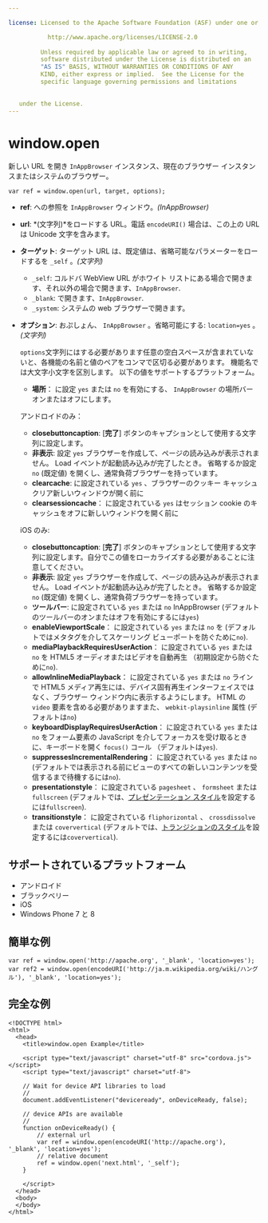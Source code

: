 ```yaml
---

license: Licensed to the Apache Software Foundation (ASF) under one or more contributor license agreements. See the NOTICE file distributed with this work for additional information regarding copyright ownership. The ASF licenses this file to you under the Apache License, Version 2.0 (the "License"); you may not use this file except in compliance with the License. You may obtain a copy of the License at

           http://www.apache.org/licenses/LICENSE-2.0
    
         Unless required by applicable law or agreed to in writing,
         software distributed under the License is distributed on an
         "AS IS" BASIS, WITHOUT WARRANTIES OR CONDITIONS OF ANY
         KIND, either express or implied.  See the License for the
         specific language governing permissions and limitations
    

   under the License.
---
```


# window.open

新しい URL を開き `InAppBrowser` インスタンス、現在のブラウザー インスタンスまたはシステムのブラウザー。

    var ref = window.open(url, target, options);
    

*   **ref**: への参照を `InAppBrowser` ウィンドウ。*(InAppBrowser)*

*   **url**: *(文字列)*をロードする URL。電話 `encodeURI()` 場合は、この上の URL は Unicode 文字を含みます。

*   **ターゲット**: ターゲット URL は、既定値は、省略可能なパラメーターをロードするを `_self` 。*(文字列)*
    
    *   `_self`: コルドバ WebView URL がホワイト リストにある場合で開きます、それ以外の場合で開きます、`InAppBrowser`.
    *   `_blank`: で開きます、`InAppBrowser`.
    *   `_system`: システムの web ブラウザーで開きます。

*   **オプション**: おぷしょん、 `InAppBrowser` 。省略可能にする: `location=yes` 。*(文字列)*
    
    `options`文字列にはする必要があります任意の空白スペースが含まれていないと、各機能の名前と値のペアをコンマで区切る必要があります。 機能名では大文字小文字を区別します。 以下の値をサポートするプラットフォーム。
    
    *   **場所**： に設定 `yes` または `no` を有効にする、 `InAppBrowser` の場所バー オンまたはオフにします。
    
    アンドロイドのみ：
    
    *   **closebuttoncaption**: [**完了**] ボタンのキャプションとして使用する文字列に設定します。
    *   **非表示**: 設定 `yes` ブラウザーを作成して、ページの読み込みが表示されません。 Load イベントが起動読み込みが完了したとき。 省略するか設定 `no` (既定値) を開くし、通常負荷ブラウザーを持っています。 
    *   **clearcache**: に設定されている `yes` 、ブラウザーのクッキー キャッシュ クリア新しいウィンドウが開く前に
    *   **clearsessioncache**： に設定されている `yes` はセッション cookie のキャッシュをオフに新しいウィンドウを開く前に
    
    iOS のみ:
    
    *   **closebuttoncaption**: [**完了**] ボタンのキャプションとして使用する文字列に設定します。自分でこの値をローカライズする必要があることに注意してください。
    *   **非表示**: 設定 `yes` ブラウザーを作成して、ページの読み込みが表示されません。 Load イベントが起動読み込みが完了したとき。 省略するか設定 `no` (既定値) を開くし、通常負荷ブラウザーを持っています。 
    *   **ツールバー**: に設定されている `yes` または `no` InAppBrowser (デフォルトのツールバーのオンまたはオフを有効にするには`yes`)
    *   **enableViewportScale**： に設定されている `yes` または `no` を (デフォルトではメタタグを介してスケーリング ビューポートを防ぐために`no`).
    *   **mediaPlaybackRequiresUserAction**： に設定されている `yes` または `no` を HTML5 オーディオまたはビデオを自動再生 （初期設定から防ぐために`no`).
    *   **allowInlineMediaPlayback**： に設定されている `yes` または `no` ラインで HTML5 メディア再生には、デバイス固有再生インターフェイスではなく、ブラウザー ウィンドウ内に表示するようにします。 HTML の `video` 要素を含める必要がありますまた、 `webkit-playsinline` 属性 (デフォルトは`no`)
    *   **keyboardDisplayRequiresUserAction**： に設定されている `yes` または `no` をフォーム要素の JavaScript を介してフォーカスを受け取るときに、キーボードを開く `focus()` コール （デフォルトは`yes`).
    *   **suppressesIncrementalRendering**： に設定されている `yes` または `no` (デフォルトでは表示される前にビューのすべての新しいコンテンツを受信するまで待機するには`no`).
    *   **presentationstyle**： に設定されている `pagesheet` 、 `formsheet` または `fullscreen` (デフォルトでは、[プレゼンテーション スタイル][1]を設定するには`fullscreen`).
    *   **transitionstyle**： に設定されている `fliphorizontal` 、 `crossdissolve` または `coververtical` (デフォルトでは、[トランジションのスタイル][2]を設定するには`coververtical`).

 [1]: http://developer.apple.com/library/ios/documentation/UIKit/Reference/UIViewController_Class/Reference/Reference.html#//apple_ref/occ/instp/UIViewController/modalPresentationStyle
 [2]: http://developer.apple.com/library/ios/#documentation/UIKit/Reference/UIViewController_Class/Reference/Reference.html#//apple_ref/occ/instp/UIViewController/modalTransitionStyle

## サポートされているプラットフォーム

*   アンドロイド
*   ブラックベリー
*   iOS
*   Windows Phone 7 と 8

## 簡単な例

    var ref = window.open('http://apache.org', '_blank', 'location=yes');
    var ref2 = window.open(encodeURI('http://ja.m.wikipedia.org/wiki/ハングル'), '_blank', 'location=yes');
    

## 完全な例

    <!DOCTYPE html>
    <html>
      <head>
        <title>window.open Example</title>
    
        <script type="text/javascript" charset="utf-8" src="cordova.js"></script>
        <script type="text/javascript" charset="utf-8">
    
        // Wait for device API libraries to load
        //
        document.addEventListener("deviceready", onDeviceReady, false);
    
        // device APIs are available
        //
        function onDeviceReady() {
            // external url
            var ref = window.open(encodeURI('http://apache.org'), '_blank', 'location=yes');
            // relative document
            ref = window.open('next.html', '_self');
        }
    
        </script>
      </head>
      <body>
      </body>
    </html>